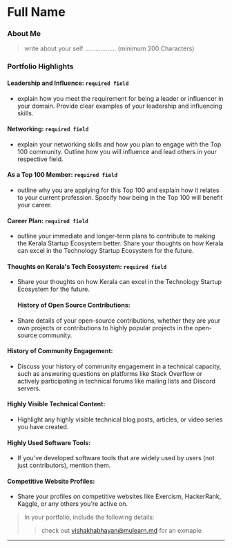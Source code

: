 # Full Name 

### About Me

> write about your self .................. (minimum 200 Characters)


### Portfolio Highlights


#### Leadership and Influence: `required field` 

- explain how you meet the requirement for being a leader or influencer in your domain. Provide clear examples of your leadership and influencing skills.

#### Networking: `required field` 

- explain your networking skills and how you plan to engage with the Top 100 community. Outline how you will influence and lead others in your respective field.

#### As a Top 100 Member: `required field` 

- outline why you are applying for this Top 100 and explain how it relates to your current profession. Specify how being in the Top 100 will benefit your career.

#### Career Plan: `required field` 

- outline your immediate and longer-term plans to contribute to making the Kerala Startup Ecosystem better. Share your thoughts on how Kerala can excel in the Technology Startup Ecosystem for the future.

#### Thoughts on Kerala's Tech Ecosystem: `required field` 

- Share your thoughts on how Kerala can excel in the Technology Startup Ecosystem for the future.

  #### History of Open Source Contributions:

- Share details of your open-source contributions, whether they are your own projects or contributions to highly popular projects in the open-source community.

#### History of Community Engagement:

-  Discuss your history of community engagement in a technical capacity, such as answering questions on platforms like Stack Overflow or actively participating in technical forums like mailing lists and Discord servers.

#### Highly Visible Technical Content:

- Highlight any highly visible technical blog posts, articles, or video series you have created.

#### Highly Used Software Tools:

- If you've developed software tools that are widely used by users (not just contributors), mention them.

#### Competitive Website Profiles:

- Share your profiles on competitive websites like Exercism, HackerRank, Kaggle, or any others you're active on.


> In your portfolio, include the following details:
>> check out [vishakhabhayan@mulearn.md](./profile/vishakhabhayan@mulearn.md) for an exmaple

---
